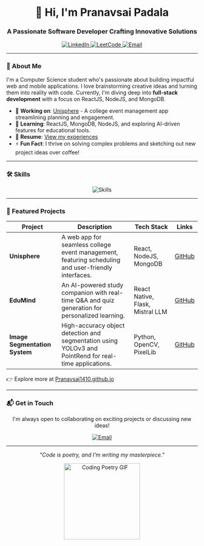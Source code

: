 <div align="center">
  <h1>👋 Hi, I'm Pranavsai Padala</h1>
  <h3>A Passionate Software Developer Crafting Innovative Solutions</h3>
  <p>
    <a href="https://www.linkedin.com/in/pranavsai-padala" target="_blank">
      <img src="https://img.shields.io/badge/LinkedIn-0077B5?style=flat&logo=linkedin&logoColor=white" alt="LinkedIn" />
    </a>
    <a href="https://leetcode.com/u/Pranavsai16/" target="_blank">
      <img src="https://img.shields.io/badge/LeetCode-FFA116?style=flat&logo=leetcode&logoColor=black" alt="LeetCode" />
    </a>
    <a href="mailto:padalapranavsai@gmail.com">
      <img src="https://img.shields.io/badge/Email-D14836?style=flat&logo=gmail&logoColor=white" alt="Email" />
    </a>
  </p>
</div>

---

### 🚀 About Me
I'm a Computer Science student who's passionate about building impactful web and mobile applications. I love brainstorming creative ideas and turning them into reality with code. Currently, I'm diving deep into **full-stack development** with a focus on ReactJS, NodeJS, and MongoDB.

- 🔭 **Working on**: [Unisphere](https://github.com/Pranavsai1410/Unisphere) - A college event management app streamlining planning and engagement.
- 🌱 **Learning**: ReactJS, MongoDB, NodeJS, and exploring AI-driven features for educational tools.
- 📄 **Resume**: [View my experiences](https://drive.google.com/file/d/1LezB6JkENn_wfFTxLBvQeOmVMsUuPG5s/view?usp=drivesdk)
- ⚡ **Fun Fact**: I thrive on solving complex problems and sketching out new project ideas over coffee!

---

### 🛠️ Skills
<div align="center">
  <img src="https://skillicons.dev/icons?i=c,python,java,javascript,html,css,react,nodejs,mongodb,opencv" alt="Skills" />
</div>

---

### 🌟 Featured Projects
| Project | Description | Tech Stack | Links |
|---------|-------------|------------|-------|
| **Unisphere** | A web app for seamless college event management, featuring scheduling and user-friendly interfaces. | React, NodeJS, MongoDB | [GitHub](https://github.com/Pranavsai1410/Unisphere) |
| **EduMind** | An AI-powered study companion with real-time Q&A and quiz generation for personalized learning. | React Native, Flask, Mistral LLM | [GitHub](https://github.com/Pranavsai1410/EduMind) |
| **Image Segmentation System** | High-accuracy object detection and segmentation using YOLOv3 and PointRend for real-time applications. | Python, OpenCV, PixelLib | [GitHub](https://github.com/Pranavsai1410/Image-Segmentation) |

👉 Explore more at [Pranavsai1410.github.io](https://Pranavsai1410.github.io)


---

### 📬 Get in Touch
<div align="center">
  <p>I'm always open to collaborating on exciting projects or discussing new ideas!</p>
  <a href="mailto:padalapranavsai@gmail.com">
    <img src="https://img.shields.io/badge/Say%20Hi!-D14836?style=for-the-badge&logo=gmail&logoColor=white" alt="Email" />
  </a>
</div>

---

<div align="center">
  <p><i>"Code is poetry, and I'm writing my masterpiece."</i></p>
  <img src="https://media.giphy.com/media/26tn33aiTi1jkl6H6/giphy.gif" width="200" alt="Coding Poetry GIF" />
</div>
